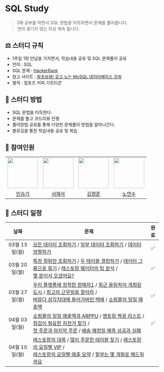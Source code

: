 # SQL Study
> DB 공부를 하면서 SQL 문법을 터득하면서 문제를 풀어봅니다.<br>
> 연이 끊기지 않는 이상 계속 됩니다.

## ⚖️ 스터디 규칙
- 1주일 1회 만남을 가지면서, 학습내용 공유 및 SQL 문제풀이 공유
- 언어 : SQL
- SQL 문제 : [HackerRank](https://www.hackerrank.com/)
- 참고 사이트 : [왕초보용! 갖고 노는 MySQL 데이터베이스 강좌](https://www.youtube.com/watch?v=dgpBXNa9vJc&t=8460s)
- 벌칙 : 컴포즈 커피 기프티콘

## 📖 스터디 방법
- SQL 문법을 터득한다.
- 문제를 풀고 코드리뷰 진행
- 풀이방법 공유를 통해 다양한 문제풀이 방법을 알아나간다.
- 블로깅을 통한 학습내용 공유 및 복습

## 👥 참여인원
<table>
  <tr>
    <td>
        <a href="https://github.com/seunGit">
            <img src="https://avatars.githubusercontent.com/u/110602191?v=4" width="100px" />
        </a>
    </td>
    <td>
        <a href="https://github.com/suhjaesuk">
            <img src="https://avatars.githubusercontent.com/u/110963294?v=4" width="100px" />
        </a>
    </td>
    <td>
        <a href="https://github.com/hjun0917">
            <img src="https://avatars.githubusercontent.com/u/91590391?v=4" width="100px" />
        </a>
    </td>
    <td>
        <a href="https://github.com/soogineer">
            <img src="https://avatars.githubusercontent.com/u/116775790?v=4" width="100px" />
        </a>
    </td>
  </tr>

  <tr> 
    <td align="center"><a href="https://github.com/seunGit">민승기</a></td>
    <td align="center"><a href="https://github.com/suhjaesuk">서재석</a></td>
    <td align="center"><a href="https://github.com/hjun0917">김형준</a></td>
    <td align="center"><a href="https://github.com/soogineer">노연수</a></td>
  </tr>
</table>


## 📅 스터디 일정

| 날짜 | 문제 | 완료 |
|:---:|---|:---:|
| 03월 13일(월) | [모든 데이터 조회하기](https://solvesql.com/problems/select-all/) / [일부 데이터 조회하기](https://solvesql.com/problems/select-where/) / [데이터 정렬하기](https://solvesql.com/problems/order-by/) |✅|
| 03월 20일(월) | [특정 컬럼만 조회하기](https://solvesql.com/problems/select-column/) / [두 테이블 결합하기](https://solvesql.com/problems/join/) / [데이터 그룹으로 묶기](https://solvesql.com/problems/group-by/) / [레스토랑 웨이터의 팁 분석](https://solvesql.com/problems/tip-analysis/) / <br> [몇 분이서 오셨어요?](https://solvesql.com/problems/size-of-table/)  |✅|
| 03월 27일(월) |[우리 플랫폼에 정착한 판매자1](https://solvesql.com/problems/settled-sellers-1/) / [최근 올림픽이 개최된 도시](https://solvesql.com/problems/olympic-cities/) / [최고의 근무일을 찾아라](https://solvesql.com/problems/best-working-day/) / <br> [버뮤다 삼각지대에 들어가버린 택배](https://solvesql.com/problems/shipment-in-bermuda/) / [쇼핑몰의 일일 매출액](https://solvesql.com/problems/olist-daily-revenue/)|✅|
| 04월 03일(월) |[쇼핑몰의 일일 매출액과 ARPPU](https://solvesql.com/problems/daily-arppu/) / [멘토링 짝꿍 리스트](https://solvesql.com/problems/mentor-mentee-list/) / [점검이 필요한 자전거 찾기](https://solvesql.com/problems/inspection-needed-bike/) / <br> [첫 주문과 마지막 주문](https://solvesql.com/problems/first-and-last-orders/) / [배송 예정일 예측 성공과 실패](https://solvesql.com/problems/estimated-delivery-date/)|✅|
| 04월 10일(월) |[레스토랑의 대목](https://solvesql.com/problems/high-season-of-restaurant/) / [많이 주문한 테이블 찾기](https://solvesql.com/problems/find-tables-with-high-bill/) / [레스토랑의 요일별 VIP](https://solvesql.com/problems/restaurant-vip/) / <br> [레스토랑의 요일별 매출 요약](https://solvesql.com/problems/sales-summary/) / [할부는 몇 개월로 해드릴까요](https://solvesql.com/problems/installment-month/)||